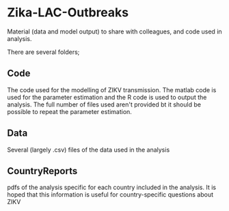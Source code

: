 # Zika-LAC-Outbreaks
Material (data and model output) to share with colleagues, and code used in analysis.

There are several folders;
## Code 
The code used for the modelling of ZIKV transmission. The matlab code is used for the parameter estimation and the R code is used to output the analysis. The full number of files used aren't provided bt it should be possible to repeat the parameter estimation. 
## Data 
Several (largely .csv) files of the data used in the analysis
## CountryReports 
pdfs of the analysis specific for each country included in the analysis. It is hoped that this information is useful for country-specific questions about ZIKV
